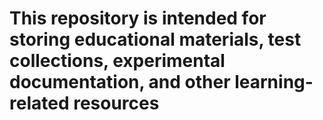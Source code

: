 # This repository is intended for storing educational materials, test collections, experimental documentation, and other learning-related resources
